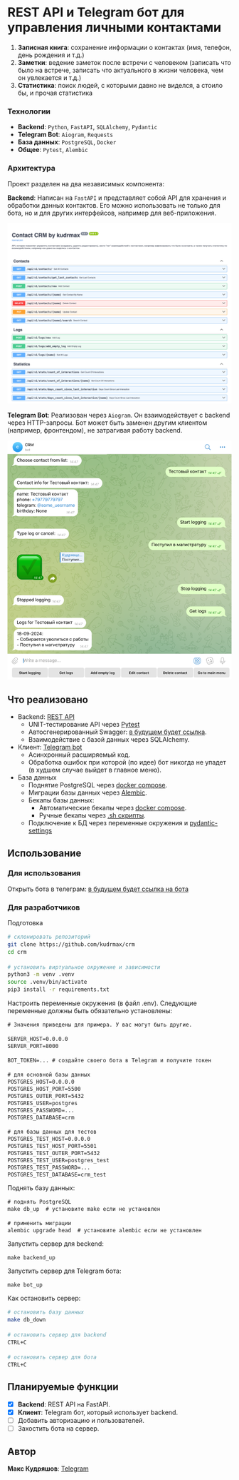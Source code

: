 # REST API и Telegram бот для управления личными контактами

1. **Записная книга**: cохранение информации о контактах (имя, телефон, день рождения и т.д.)
2. **Заметки**: ведение заметок после встречи с человеком (записать что было на встрече, записать что актуального в
   жизни человека, чем он увлекается и т.д.)
3. **Статистика**: поиск людей, с которыми давно не виделся, а стоило бы, и прочая статистика

### Технологии

- **Backend**: `Python`, `FastAPI`, `SQLAlchemy`, `Pydantic`
- **Telegram Bot**: `Aiogram`, `Requests`
- **База данных**: `PostgreSQL`, `Docker`
- **Общее**: `Pytest`, `Alembic`

### Архитектура

Проект разделен на два независимых компонента:

**Backend**: Написан на `FastAPI` и представляет собой API для хранения и обработки данных контактов. Его можно
использовать не только для бота, но и для других интерфейсов, например для веб-приложения.

![](/docs/swagger.png)

**Telegram Bot**: Реализован через `Aiogram`. Он взаимодействует с backend через HTTP-запросы. Бот может быть
заменен другим клиентом (например, фронтендом), не затрагивая работу backend.

![](/docs/bot.png)

## Что реализовано

- Backend: [REST API](src/api)
    - UNIT-тестирование API через [Pytest](src/api/tests)
    - Автосгенерированный Swagger: [в будущем будет ссылка]().
    - Взаимодействие с базой данных через SQLAlchemy.
- Клиент: [Telegram bot](src/bot)
    - Асинхронный расширяемый код.
    - Обработка ошибок при которой (по идее) бот никогда не упадет (в худшем случае выйдет в главное меню).
- База данных
    - Поднятие PostgreSQL через [docker compose](docker-compose.yaml).
    - Миграции базы данных через [Alembic](src/migrations).
    - Бекапы базы данных:
        - Автоматические бекапы через [docker compose](docker-compose.yaml).
        - Ручные бекапы через [.sh скрипты](backup_scripts).
    - Подключение к БД через переменные окружения и [pydantic-settings](src/settings.py)

## Использование

### Для использования

Открыть бота в телеграм: [в будущем будет ссылка на бота]()

### Для разработчиков

Подготовка

```bash
# склонировать репозиторий
git clone https://github.com/kudrmax/crm
cd crm

# установить виртуальное окружение и зависимости
python3 -m venv .venv
source .venv/bin/activate
pip3 install -r requirements.txt
```

Настроить переменные окружения (в файл .env). Следующие переменные должны быть обязательно установлены:

```dotenv
# Значения приведены для примера. У вас могут быть другие.

SERVER_HOST=0.0.0.0
SERVER_PORT=8000

BOT_TOKEN=... # создайте своего бота в Telegram и получите токен

# для основной базы данных
POSTGRES_HOST=0.0.0.0
POSTGRES_HOST_PORT=5500
POSTGRES_OUTER_PORT=5432
POSTGRES_USER=postgres
POSTGRES_PASSWORD=...
POSTGRES_DATABASE=crm

# для базы данных для тестов
POSTGRES_TEST_HOST=0.0.0.0
POSTGRES_TEST_HOST_PORT=5501
POSTGRES_TEST_OUTER_PORT=5432
POSTGRES_TEST_USER=postgres_test
POSTGRES_TEST_PASSWORD=...
POSTGRES_TEST_DATABASE=crm_test
```

Поднять базу данных:

```shell
# поднять PostgreSQL
make db_up  # установите make если не установлен

# применить миграции
alembic upgrade head  # установите alembic если не установлен
```

Запустить сервер для beckend:

```shell
make backend_up
```

Запустить сервер для Telegram бота:

```shell
make bot_up
```

Как остановить сервер:

```bash
# остановить базу данных
make db_down

# остановить сервер для backend
CTRL+C

# остановить сервер для бота
CTRL+C
```

## Планируемые функции

- [x] **Backend**: REST API на FastAPI.
- [x] **Клиент**: Telegram бот, который использует backend.
- [ ] Добавить авторизацию и пользователей.
- [ ] Захостить бота на сервер.

## Автор

**Макс Кудряшов**: [Telegram](https://t.me/kudrmax)
